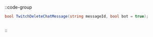 ::code-group
  ```csharp [Method]
  bool TwitchDeleteChatMessage(string messageId, bool bot = true);
  ```
  ```csharp [Example]

  ```
::